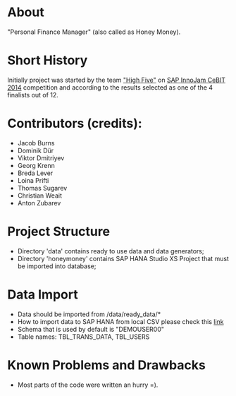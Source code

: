 About
=====
"Personal Finance Manager" (also called as Honey Money).

Short History
=============
Initially project was started by the team ["High Five"](http://wiki.scn.sap.com/wiki/display/events/Team+05+-+The+New+Bank+1) on [SAP InnoJam CeBIT 2014](http://wiki.scn.sap.com/wiki/display/events/SAP+InnoJam+CeBIT+2014) competition and according to the results selected as one of the 4 finalists out of 12.

Contributors (credits):
======================
* Jacob Burns
* Dominik Dür
* Viktor Dmitriyev
* Georg Krenn
* Breda Lever
* Loina Prifti
* Thomas Sugarev
* Christian Weait
* Anton Zubarev

Project Structure
=============
* Directory 'data' contains ready to use data and data generators;
* Directory 'honeymoney' contains SAP HANA Studio XS Project that must be imported into database;

Data Import
===========
* Data should be imported from /data/ready_data/*
* How to import data to SAP HANA from local CSV please check this [link](https://github.com/vdmitriyev/saphana-demos-bi2course-vlba/blob/master/demo-import-csv-data/import-csv-data.pdf)
* Schema that is used by default is "DEMOUSER00"
* Table names: TBL_TRANS_DATA, TBL_USERS

Known Problems and Drawbacks
============================
* Most parts of the code were written an hurry =).
